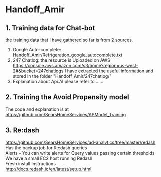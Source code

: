 # Handoff_Amir
## 1. Training data for Chat-bot
the training data that I have gathered so far is from 2 sources.
1. Google Auto-complete:  
Handoff_Amir/Refrigeration_google_autocomplete.txt
2. 247 Chatlog: 
the resource is Uploaded on AWS  
https://console.aws.amazon.com/s3/home?region=us-west-2#&bucket=247chatlogs
I have extracted the useful information and stored in the folder "Handoff_Amir/247chatlog/"
3. Explanation about Api.AI
please refer to ......
## 2. Training the Avoid Propensity model
The code and explanation is at   
https://github.com/SearsHomeServices/APModel_Training
## 3. Re:dash
https://github.com/SearsHomeServices/ad-analytics/tree/master/redash  
Has the backup job for Re:dash queries  
Alerts – You can write alerts for Query values passing certain thresholds  
We have a small EC2 host running Redash  
Fresh install Instructions  
http://docs.redash.io/en/latest/setup.html  
